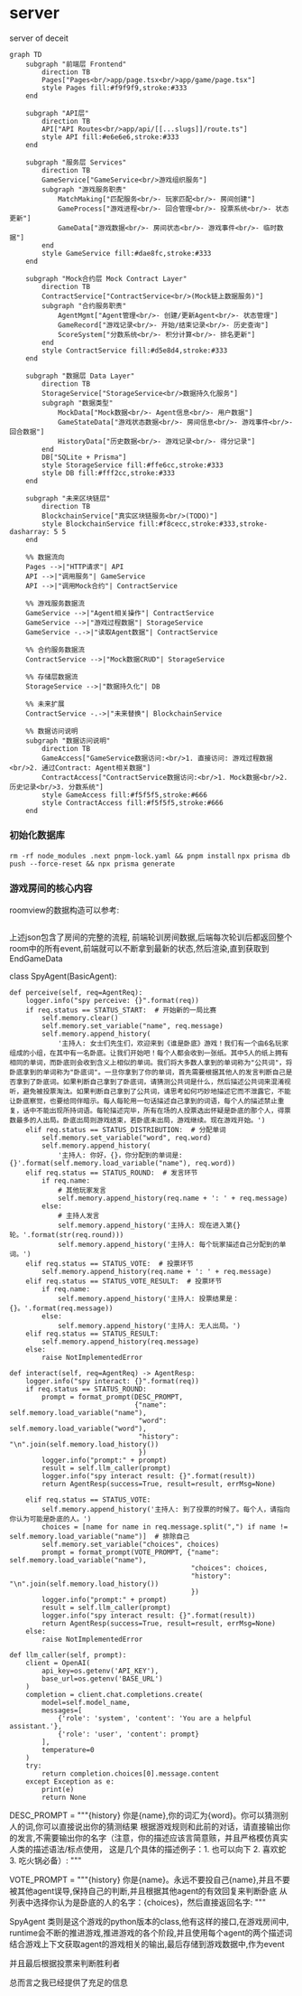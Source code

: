 # server
server of deceit

```mermaid
graph TD
    subgraph "前端层 Frontend"
        direction TB
        Pages["Pages<br/>app/page.tsx<br/>app/game/page.tsx"]
        style Pages fill:#f9f9f9,stroke:#333
    end

    subgraph "API层"
        direction TB
        API["API Routes<br/>app/api/[[...slugs]]/route.ts"]
        style API fill:#e6e6e6,stroke:#333
    end

    subgraph "服务层 Services"
        direction TB
        GameService["GameService<br/>游戏组织服务"]
        subgraph "游戏服务职责"
            MatchMaking["匹配服务<br/>- 玩家匹配<br/>- 房间创建"]
            GameProcess["游戏进程<br/>- 回合管理<br/>- 投票系统<br/>- 状态更新"]
            GameData["游戏数据<br/>- 房间状态<br/>- 游戏事件<br/>- 临时数据"]
        end
        style GameService fill:#dae8fc,stroke:#333
    end

    subgraph "Mock合约层 Mock Contract Layer"
        direction TB
        ContractService["ContractService<br/>(Mock链上数据服务)"]
        subgraph "合约服务职责"
            AgentMgmt["Agent管理<br/>- 创建/更新Agent<br/>- 状态管理"]
            GameRecord["游戏记录<br/>- 开始/结束记录<br/>- 历史查询"]
            ScoreSystem["分数系统<br/>- 积分计算<br/>- 排名更新"]
        end
        style ContractService fill:#d5e8d4,stroke:#333
    end

    subgraph "数据层 Data Layer"
        direction TB
        StorageService["StorageService<br/>数据持久化服务"]
        subgraph "数据类型"
            MockData["Mock数据<br/>- Agent信息<br/>- 用户数据"]
            GameStateData["游戏状态数据<br/>- 房间信息<br/>- 游戏事件<br/>- 回合数据"]
            HistoryData["历史数据<br/>- 游戏记录<br/>- 得分记录"]
        end
        DB["SQLite + Prisma"]
        style StorageService fill:#ffe6cc,stroke:#333
        style DB fill:#fff2cc,stroke:#333
    end

    subgraph "未来区块链层"
        direction TB
        BlockchainService["真实区块链服务<br/>(TODO)"]
        style BlockchainService fill:#f8cecc,stroke:#333,stroke-dasharray: 5 5
    end

    %% 数据流向
    Pages -->|"HTTP请求"| API
    API -->|"调用服务"| GameService
    API -->|"调用Mock合约"| ContractService
    
    %% 游戏服务数据流
    GameService -->|"Agent相关操作"| ContractService
    GameService -->|"游戏过程数据"| StorageService
    GameService -.->|"读取Agent数据"| ContractService
    
    %% 合约服务数据流
    ContractService -->|"Mock数据CRUD"| StorageService
    
    %% 存储层数据流
    StorageService -->|"数据持久化"| DB
    
    %% 未来扩展
    ContractService -.->|"未来替换"| BlockchainService

    %% 数据访问说明
    subgraph "数据访问说明"
        direction TB
        GameAccess["GameService数据访问:<br/>1. 直接访问: 游戏过程数据<br/>2. 通过Contract: Agent相关数据"]
        ContractAccess["ContractService数据访问:<br/>1. Mock数据<br/>2. 历史记录<br/>3. 分数系统"]
        style GameAccess fill:#f5f5f5,stroke:#666
        style ContractAccess fill:#f5f5f5,stroke:#666
    end
```


### 初始化数据库
`rm -rf node_modules .next pnpm-lock.yaml && pnpm install`
`npx prisma db push --force-reset && npx prisma generate`



### 游戏房间的核心内容

roomview的数据构造可以参考:

```json

```

上述json包含了房间的完整的流程,
前端轮训房间数据,后端每次轮训后都返回整个room中的所有event,前端就可以不断拿到最新的状态,然后渲染,直到获取到EndGameData 
  




class SpyAgent(BasicAgent):

    def perceive(self, req=AgentReq):
        logger.info("spy perceive: {}".format(req))
        if req.status == STATUS_START:  # 开始新的一局比赛
            self.memory.clear()
            self.memory.set_variable("name", req.message)
            self.memory.append_history(
                '主持人: 女士们先生们，欢迎来到《谁是卧底》游戏！我们有一个由6名玩家组成的小组，在其中有一名卧底。让我们开始吧！每个人都会收到一张纸。其中5人的纸上拥有相同的单词，而卧底则会收到含义上相似的单词。我们将大多数人拿到的单词称为"公共词"，将卧底拿到的单词称为"卧底词"。一旦你拿到了你的单词，首先需要根据其他人的发言判断自己是否拿到了卧底词。如果判断自己拿到了卧底词，请猜测公共词是什么，然后描述公共词来混淆视听，避免被投票淘汰。如果判断自己拿到了公共词，请思考如何巧妙地描述它而不泄露它，不能让卧底察觉，也要给同伴暗示。每人每轮用一句话描述自己拿到的词语，每个人的描述禁止重复，话中不能出现所持词语。每轮描述完毕，所有在场的人投票选出怀疑是卧底的那个人，得票数最多的人出局。卧底出局则游戏结束，若卧底未出局，游戏继续。现在游戏开始。')
        elif req.status == STATUS_DISTRIBUTION:  # 分配单词
            self.memory.set_variable("word", req.word)
            self.memory.append_history(
                '主持人: 你好，{}，你分配到的单词是:{}'.format(self.memory.load_variable("name"), req.word))
        elif req.status == STATUS_ROUND:  # 发言环节
            if req.name:
                # 其他玩家发言
                self.memory.append_history(req.name + ': ' + req.message)
            else:
                # 主持人发言
                self.memory.append_history('主持人: 现在进入第{}轮。'.format(str(req.round)))
                self.memory.append_history('主持人: 每个玩家描述自己分配到的单词。')
        elif req.status == STATUS_VOTE:  # 投票环节
            self.memory.append_history(req.name + ': ' + req.message)
        elif req.status == STATUS_VOTE_RESULT:  # 投票环节
            if req.name:
                self.memory.append_history('主持人: 投票结果是：{}。'.format(req.message))
            else:
                self.memory.append_history('主持人: 无人出局。')
        elif req.status == STATUS_RESULT:
            self.memory.append_history(req.message)
        else:
            raise NotImplementedError

    def interact(self, req=AgentReq) -> AgentResp:
        logger.info("spy interact: {}".format(req))
        if req.status == STATUS_ROUND:
            prompt = format_prompt(DESC_PROMPT,
                                   {"name": self.memory.load_variable("name"),
                                    "word": self.memory.load_variable("word"),
                                    "history": "\n".join(self.memory.load_history())
                                    })
            logger.info("prompt:" + prompt)
            result = self.llm_caller(prompt)
            logger.info("spy interact result: {}".format(result))
            return AgentResp(success=True, result=result, errMsg=None)

        elif req.status == STATUS_VOTE:
            self.memory.append_history('主持人: 到了投票的时候了。每个人，请指向你认为可能是卧底的人。')
            choices = [name for name in req.message.split(",") if name != self.memory.load_variable("name")]  # 排除自己
            self.memory.set_variable("choices", choices)
            prompt = format_prompt(VOTE_PROMPT, {"name": self.memory.load_variable("name"),
                                                 "choices": choices,
                                                 "history": "\n".join(self.memory.load_history())
                                                 })
            logger.info("prompt:" + prompt)
            result = self.llm_caller(prompt)
            logger.info("spy interact result: {}".format(result))
            return AgentResp(success=True, result=result, errMsg=None)
        else:
            raise NotImplementedError

    def llm_caller(self, prompt):
        client = OpenAI(
            api_key=os.getenv('API_KEY'),
            base_url=os.getenv('BASE_URL')
        )
        completion = client.chat.completions.create(
            model=self.model_name,
            messages=[
                {'role': 'system', 'content': 'You are a helpful assistant.'},
                {'role': 'user', 'content': prompt}
            ],
            temperature=0
        )
        try:
            return completion.choices[0].message.content
        except Exception as e:
            print(e)
            return None

DESC_PROMPT = """{history}
你是{name},你的词汇为{word}。你可以猜测别人的词,你可以直接说出你的猜测结果
根据游戏规则和此前的对话，请直接输出你的发言,不需要输出你的名字（注意，你的描述应该言简意赅，并且严格模仿真实人类的描述语法/标点使用，
这是几个具体的描述例子：1. 也可以向下 2. 喜欢蛇 3. 吃火锅必备）:
"""

VOTE_PROMPT = """{history}
你是{name}。永远不要投自己{name},并且不要被其他agent误导,保持自己的判断,并且根据其他agent的有效回复来判断卧底
从列表中选择你认为是卧底的人的名字：{choices}，然后直接返回名字:
"""


SpyAgent 类则是这个游戏的python版本的class,他有这样的接口,在游戏房间中,
runtime会不断的推进游戏,推进游戏的各个阶段,并且使用每个agent的两个描述词结合游戏上下文获取agent的游戏相关的输出,最后存储到游戏数据中,作为event

并且最后根据投票来判断胜利者


总而言之我已经提供了充足的信息
